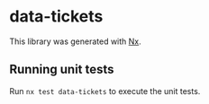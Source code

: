 # data-tickets

This library was generated with [Nx](https://nx.dev).

## Running unit tests

Run `nx test data-tickets` to execute the unit tests.
